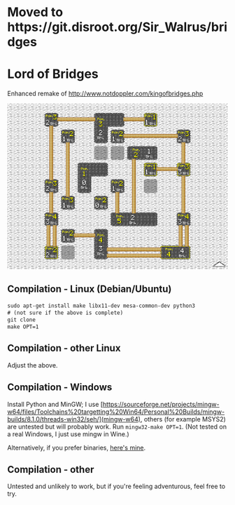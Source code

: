 <h1>Moved to https://git.disroot.org/Sir_Walrus/bridges</h1>

# Lord of Bridges

Enhanced remake of http://www.notdoppler.com/kingofbridges.php

![Screenshot](https://github.com/Alcaro/bridges/blob/master/pic.png)

## Compilation - Linux (Debian/Ubuntu)

```
sudo apt-get install make libx11-dev mesa-common-dev python3
# (not sure if the above is complete)
git clone
make OPT=1
```

## Compilation - other Linux

Adjust the above.

## Compilation - Windows

Install Python and MinGW; I use [https://sourceforge.net/projects/mingw-w64/files/Toolchains%20targetting%20Win64/Personal%20Builds/mingw-builds/8.1.0/threads-win32/seh/](mingw-w64), others (for example MSYS2) are untested but will probably work. Run `mingw32-make OPT=1`. (Not tested on a real Windows, I just use mingw in Wine.)

Alternatively, if you prefer binaries, [here's mine](https://github.com/Alcaro/bridges/raw/master/bridges.exe).

## Compilation - other

Untested and unlikely to work, but if you're feeling adventurous, feel free to try.
